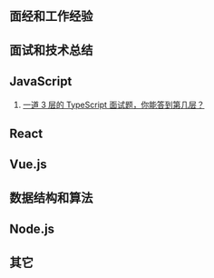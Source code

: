 ## 面经和工作经验


## 面试和技术总结


## JavaScript
1. [一道 3 层的 TypeScript 面试题，你能答到第几层？](https://mp.weixin.qq.com/s/wWqeF5JJO3WlmBpDIcSuiw)

## React

## Vue.js

## 数据结构和算法


## Node.js

## 其它
